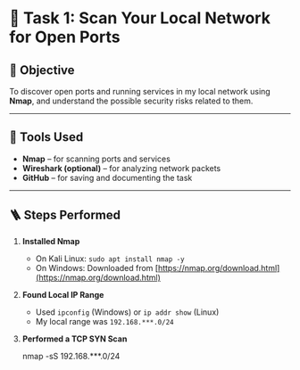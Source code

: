 # 🧩 Task 1: Scan Your Local Network for Open Ports

## 🎯 Objective
To discover open ports and running services in my local network using **Nmap**, and understand the possible security risks related to them.

---

## 🧰 Tools Used
- **Nmap** – for scanning ports and services  
- **Wireshark (optional)** – for analyzing network packets  
- **GitHub** – for saving and documenting the task

---

## 🪜 Steps Performed

1. **Installed Nmap**
   - On Kali Linux: `sudo apt install nmap -y`
   - On Windows: Downloaded from [https://nmap.org/download.html](https://nmap.org/download.html)

2. **Found Local IP Range**
   - Used `ipconfig` (Windows) or `ip addr show` (Linux)
   - My local range was `192.168.***.0/24`

3. **Performed a TCP SYN Scan**
   
   nmap -sS 192.168.***.0/24
